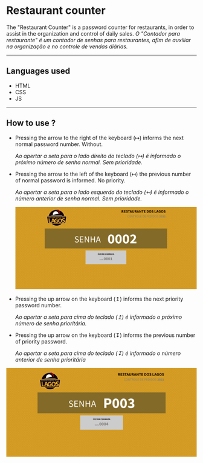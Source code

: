 # Restaurant counter
The "Restaurant Counter" is a password counter for restaurants, in order to assist in the organization and control of daily sales.
*O "Contador para restaurante" é um contador de senhas para restaurantes, afim de auxiliar na organização e no controle de vendas diárias.*

---

## Languages used

- HTML 
- CSS 
- JS 

---

## How to use ?

- Pressing the arrow to the right of the keyboard (↦) informs the next normal password number. Without.

  *Ao apertar a seta para o lado direito do teclado (↦) é informado o próximo número de senha normal. Sem prioridade.*

- Pressing the arrow to the left of the keyboard (↤) the previous number of normal password is informed. No priority.

  *Ao apertar a seta para o lado esquerdo do teclado (↤) é informado o número anterior de senha normal. Sem prioridade.*
  
  ![image-20220423204322485](images_readme/image-20220423204322485.png)

- Pressing the up arrow on the keyboard (↥) informs the next priority password number.

  *Ao apertar a seta para cima do teclado (↥) é informado o próximo número de senha prioritária.*

- Pressing the up arrow on the keyboard (↧) informs the previous number of priority password.

  *Ao apertar a seta para cima do teclado (↧) é informado o número anterior de senha prioritária*

![image-20220423204756988](images_readme/image-20220423204756988.png)
